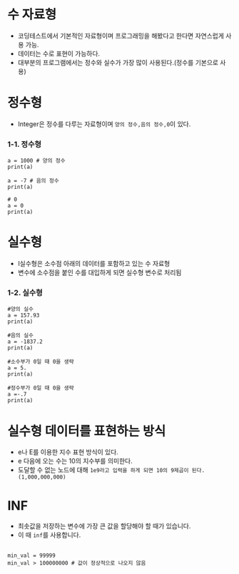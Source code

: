 # 수 자료형 

* 코딩테스트에서 기본적인 자료형이며 프로그래밍을 해봤다고 한다면 자연스럽게 사용 가능.
* 데이터는 수로 표현이 가능하다.
* 대부분의 프로그램에서는 정수와 실수가 가장 많이 사용된다.(정수를 기본으로 사용)

# 정수형

* Integer은 정수를 다루는 자료형이며 `양의 정수,음의 정수,0`이 있다. 

### 1-1. 정수형
	a = 1000 # 양의 정수
	print(a)
	
	a = -7 # 음의 정수
	print(a)
	
	# 0
	a = 0
	print(a)

# 실수형

* I실수형은 소수점 아래의 데이터를 포함하고 있는 수 자료형
* 변수에 소수점을 붙인 수를 대입하게 되면 실수형 변수로 처리됨
	
### 1-2. 실수형
	#양의 실수
	a = 157.93
	print(a)
	
	#음의 실수
	a = -1837.2
	print(a)
	
	#소수부가 0일 때 0을 생략
	a = 5.
	print(a)
	
	#정수부가 0일 때 0을 생략
	a =-.7
	print(a)
	
# 실수형 데이터를 표현하는 방식

* e나 E를 이용한 지수 표현 방식이 있다.
* e 다음에 오는 수는 10의 지수부를 의미한다.
* 도달할 수 없는 노드에 대해 
`1e9라고 입력을 하게 되면 10의 9제곱이 된다. (1,000,000,000)`

# INF

* 최솟값을 저장하는 변수에 가장 큰 값을 할당해야 할 때가 있습니다.
* 이 때 `inf`를 사용합니다.

## 	
	min_val = 99999
	min_val > 100000000 # 값이 정상적으로 나오지 않음









